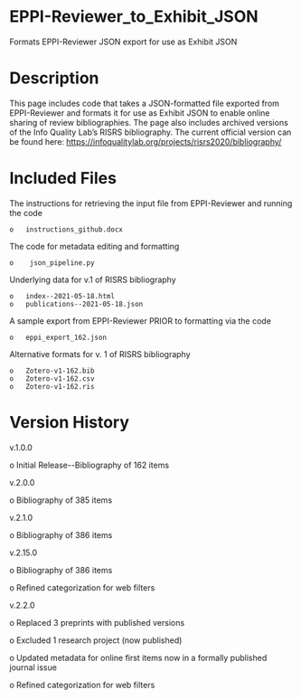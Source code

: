# EPPI-Reviewer_to_Exhibit_JSON
Formats EPPI-Reviewer JSON export for use as Exhibit JSON

# Description
This page includes code that takes a JSON-formatted file exported from EPPI-Reviewer and formats it for use as Exhibit JSON to enable online sharing of review bibliographies. The page also includes archived versions of the Info Quality Lab’s RISRS bibliography. The current official version can be found here: https://infoqualitylab.org/projects/risrs2020/bibliography/ 

# Included Files

The instructions for retrieving the input file from EPPI-Reviewer and running the code
    
    o	instructions_github.docx
    
The code for metadata editing and formatting
    
    o	 json_pipeline.py
    
Underlying data for v.1 of RISRS bibliography
    
    o	index--2021-05-18.html
    o	publications--2021-05-18.json
    
A sample export from EPPI-Reviewer PRIOR to formatting via the code
    
    o	eppi_export_162.json
    
Alternative formats for v. 1 of RISRS bibliography
    
    o	Zotero-v1-162.bib
    o	Zotero-v1-162.csv
    o	Zotero-v1-162.ris
    

# Version History

v.1.0.0

o	Initial Release--Bibliography of 162 items

v.2.0.0

o	Bibliography of 385 items

v.2.1.0

o	Bibliography of 386 items

v.2.15.0

o	Bibliography of 386 items

o	Refined categorization for web filters

v.2.2.0

o   Replaced 3 preprints with published versions

o	Excluded 1 research project (now published)

o	Updated metadata for online first items now in a formally published journal issue

o	Refined categorization for web filters

